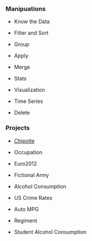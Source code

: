 ### Manipuations
- Know the Data

- Filter and Sort

- Group

- Apply

- Merge

- Stats

- Visualization

- Time Series

- Delete

### Projects
- [Chipotle](https://github.com/lijing0913/Real-World-Data-Manipulation-in-Pandas/blob/main/Chipotle.ipynb)

- Occupation

- Euro2012

- Fictional Army

- Alcohol Consumption

- US Crime Rates

- Auto MPG

- Regiment

- Student Alcohol Consumption
